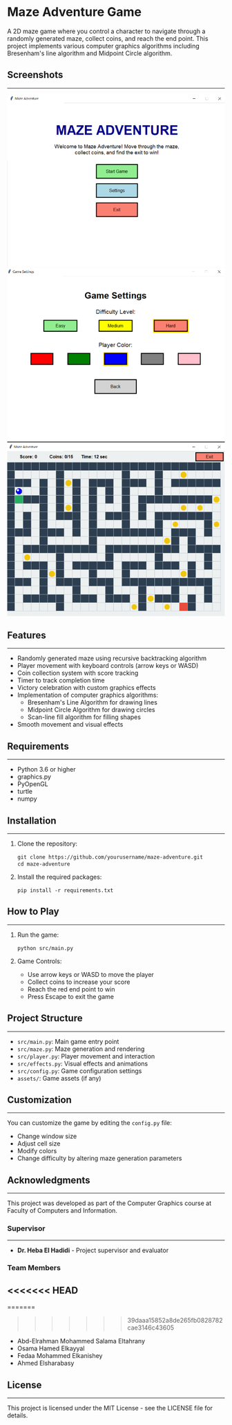 # Maze Adventure Game

A 2D maze game where you control a character to navigate through a randomly generated maze, collect coins, and reach the end point. This project implements various computer graphics algorithms including Bresenham's line algorithm and Midpoint Circle algorithm.

## Screenshots
---

![Game Welcome Screen](Screenshots/Screenshot%20(1).png)
![Gameplay](Screenshots/Screenshot%20(2).png)
![Victory Screen](Screenshots/Screenshot%20(3).png)

## Features
---

- Randomly generated maze using recursive backtracking algorithm
- Player movement with keyboard controls (arrow keys or WASD)
- Coin collection system with score tracking
- Timer to track completion time
- Victory celebration with custom graphics effects
- Implementation of computer graphics algorithms:
  - Bresenham's Line Algorithm for drawing lines
  - Midpoint Circle Algorithm for drawing circles
  - Scan-line fill algorithm for filling shapes
- Smooth movement and visual effects

## Requirements
---

- Python 3.6 or higher
- graphics.py
- PyOpenGL
- turtle
- numpy

## Installation
---

1. Clone the repository:
   ```
   git clone https://github.com/yourusername/maze-adventure.git
   cd maze-adventure
   ```

2. Install the required packages:
   ```
   pip install -r requirements.txt
   ```

## How to Play
---

1. Run the game:
   ```
   python src/main.py
   ```

2. Game Controls:
   - Use arrow keys or WASD to move the player
   - Collect coins to increase your score
   - Reach the red end point to win
   - Press Escape to exit the game

## Project Structure
---

- `src/main.py`: Main game entry point
- `src/maze.py`: Maze generation and rendering
- `src/player.py`: Player movement and interaction
- `src/effects.py`: Visual effects and animations
- `src/config.py`: Game configuration settings
- `assets/`: Game assets (if any)

## Customization
---

You can customize the game by editing the `config.py` file:
- Change window size
- Adjust cell size
- Modify colors
- Change difficulty by altering maze generation parameters

## Acknowledgments
---

This project was developed as part of the Computer Graphics course at Faculty of Computers and Information.

### Supervisor
---

- **Dr. Heba El Hadidi** - Project supervisor and evaluator

### Team Members
<<<<<<< HEAD
---
=======

>>>>>>> 39daaa15852a8de265fb0828782cae3146c43605
- Abd-Elrahman Mohammed Salama Eltahrany
- Osama Hamed Elkayyal
- Fedaa Mohammed Elkanishey
- Ahmed Elsharabasy

## License
---

This project is licensed under the MIT License - see the LICENSE file for details.
